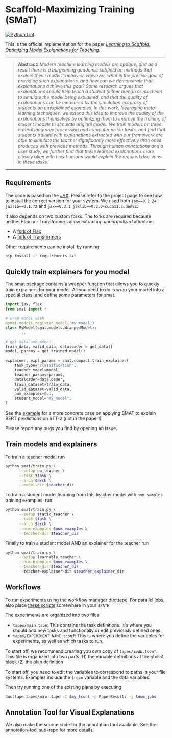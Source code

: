 
Scaffold-Maximizing Training (SMaT)
===
[![Python Lint](https://github.com/CoderPat/learning-scaffold/actions/workflows/pylint.yml/badge.svg)](https://github.com/CoderPat/learning-scaffold/actions/workflows/pylint.yml)

This is the official implementation for the paper 
*[Learning to Scaffold: Optimizing Model Explanations for Teaching](https://coderpat.github.io/public/publications/fernandes22scaffold.pdf)*.

<hr />

> **Abstract:** *Modern machine learning models are opaque, and as a result there is a burgeoning academic subfield
on methods that explain these models’ behavior. However, what is the precise goal of providing
such explanations, and how can we demonstrate that explanations achieve this goal? Some research
argues that explanations should help teach a student (either human or machine) to simulate the model
being explained, and that the quality of explanations can be measured by the simulation accuracy
of students on unexplained examples. In this work, leveraging meta-learning techniques, we extend
this idea to improve the quality of the explanations themselves by optimizing them to improve the
training of student models to simulate original model. We train models on three natural language
processing and computer vision tasks, and find that students trained with explanations extracted with
our framework are able to simulate the teacher significantly more effectively than ones produced with
previous methods. Through human annotations and a user study, we further find that these learned
explanations more closely align with how humans would explain the required decisions in these tasks.*
<hr />

## Requirements

The code is based on the [JAX](https://github.com/google/jax).
Please refer to the project page to see how to install the correct version for your system.
We used both `jax==0.2.24 jaxlib==0.1.72` and `jax==0.3.1 jaxlib==0.3.0+cuda11.cudnn82`.

It also depends on two custom forks. The forks are required because neither Flax nor Transformers allow extracting *unnormalized* attention:

* A [fork of Flax](https://github.com/CoderPat/flax/tree/custom-attention)
* A [fork of Transformers](https://github.com/CoderPat/transformers/tree/unnormalized-attention)

Other requirements can be install by running

```bash
pip install -r requirements.txt
```

## Quickly train explainers for you model

The smat package contains a wrapper function that allows you to quickly train explainers for your model. All you need to do is wrap your model into a special class, and define some parameters for smat.

```python
import jax, flax
from smat import *

# wrap model with
@smat.models.register_model('my_model')
class MyModel(smat.models.WrappedModel):
      ...

# get data and model
train_data, valid_data, dataloader = get_data()
model, params = get_trained_model()

explainer, expl_params = smat.compact.train_explainer(
    task_type="classification",
    teacher_model=model,
    teacher_params=params,
    dataloader=dataloader,
    train_dataset=train_data,
    valid_dataset=valid_data,
    num_examples=0.1,
    student_model="my_model",
)
```

See the [example](/example.py) for a more concrete case on applying SMAT to explain BERT predictions on STT-2 (not in the paper!)

Please report any bugs you find by opening an issue.

## Train models and explainers

To train a teacher model run

```bash
python smat/train.py \
      --setup no_teacher \
      --task $task \
      --arch $arch \
      --model-dir $teacher_dir

```

To train a student model learning from this teacher model with `num_samples` training examples, run

```bash
python smat/train.py \
      --setup static_teacher \
      --task $task \
      --arch $arch \
      --num-examples $num_examples \
      --teacher-dir $teacher_dir 
```

Finally to train a student model AND an explainer for the teacher run

```bash
python smat/train.py \
      --setup learnable_teacher \
      --num-examples $num_examples \
      --teacher-dir $teacher_dir 
      --teacher-explainer-dir $teacher_explainer_dir
```

## Workflows

To run experiments using the workflow manager [ducttape](https://github.com/jhclark/ducttape).
For parallel jobs, also place [these scripts](https://gist.github.com/CoderPat/daa604ddb3d5a779dc2029509552e013) somewhere in your `$PATH`

The experiments are organized into two files 

* `tapes/main.tape`: This contains the task definitions. It's where you should add new tasks and functionally or edit previously defined ones.
* `tapes/EXPERIMENT_NAME.tconf`: This is where you define the variables for experiments, as well as which tasks to run.

To start off, we recommend creating you own copy of `tapes/imdb.tconf`. 
This file is organized into two parts: (1) the variable definitions at the `global` block (2) the plan definition

To start off, you need to edit the variables to correspond to paths in your file systems. 
Examples include the `$repo` variable and the data variables.

Then try running one of the existing plans by executing

```bash
ducttape tapes/main.tape -C $my_tconf -p PaperResults -j $num_jobs
```


## Annotation Tool for Visual Explanations

We also make the source code for the annotation tool available.
See the [annotation-tool](https://github.com/CoderPat/annotation-tool) sub-repo for more details.

